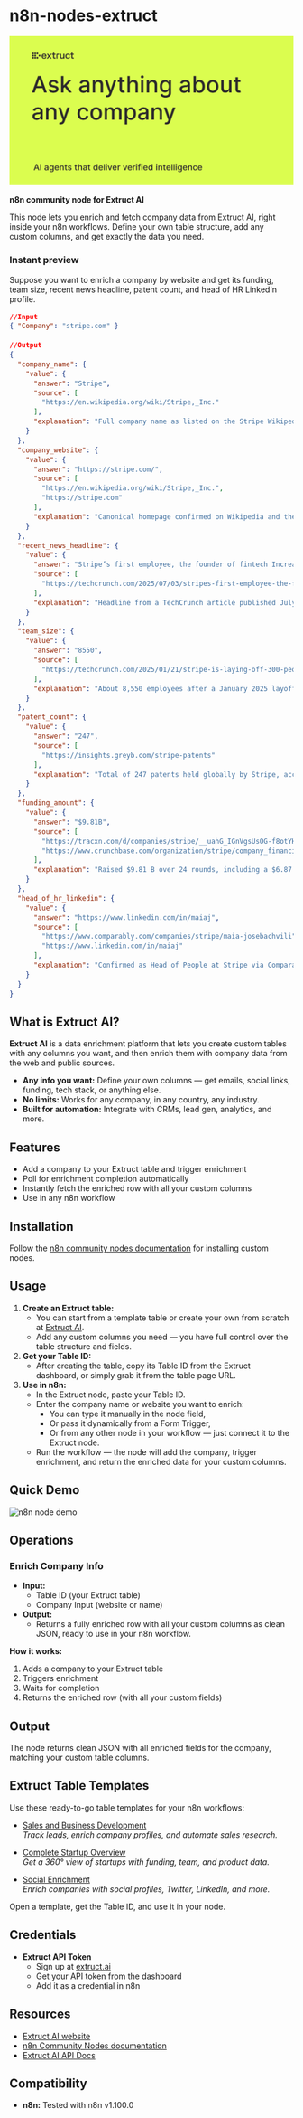 # n8n-nodes-extruct

![Extruct AI Banner](icons/banner.png)

**n8n community node for Extruct AI**

This node lets you enrich and fetch company data from Extruct AI, right inside your n8n workflows.
Define your own table structure, add any custom columns, and get exactly the data you need.

### Instant preview

Suppose you want to enrich a company by website and get its funding, team size, recent news headline, patent count, and head of HR LinkedIn profile.


```json
//Input
{ "Company": "stripe.com" }

//Output
{
  "company_name": {
    "value": {
      "answer": "Stripe",
      "source": [
        "https://en.wikipedia.org/wiki/Stripe,_Inc."
      ],
      "explanation": "Full company name as listed on the Stripe Wikipedia page."
    }
  },
  "company_website": {
    "value": {
      "answer": "https://stripe.com/",
      "source": [
        "https://en.wikipedia.org/wiki/Stripe,_Inc.",
        "https://stripe.com"
      ],
      "explanation": "Canonical homepage confirmed on Wikipedia and the stripe.com domain."
    }
  },
  "recent_news_headline": {
    "value": {
      "answer": "Stripe’s first employee, the founder of fintech Increase, sort of bought a bank",
      "source": [
        "https://techcrunch.com/2025/07/03/stripes-first-employee-the-founder-of-fintech-increase-sort-of-bought-a-bank"
      ],
      "explanation": "Headline from a TechCrunch article published July 3, 2025, as the latest news about Stripe."
    }
  },
  "team_size": {
    "value": {
      "answer": "8550",
      "source": [
        "https://techcrunch.com/2025/01/21/stripe-is-laying-off-300-people-but-says-it-still-plans-to-hire-in-2025"
      ],
      "explanation": "About 8,550 employees after a January 2025 layoff of 300 people, per TechCrunch."
    }
  },
  "patent_count": {
    "value": {
      "answer": "247",
      "source": [
        "https://insights.greyb.com/stripe-patents"
      ],
      "explanation": "Total of 247 patents held globally by Stripe, according to GreyB Insights."
    }
  },
  "funding_amount": {
    "value": {
      "answer": "$9.81B",
      "source": [
        "https://tracxn.com/d/companies/stripe/__uahG_IGnVgsUsOG-f8otYHLkOkliWg7YFhJ5ZkNIkpI/funding-and-investors",
        "https://www.crunchbase.com/organization/stripe/company_financials"
      ],
      "explanation": "Raised $9.81 B over 24 rounds, including a $6.87 B round in March 2023, per Tracxn and Crunchbase."
    }
  },
  "head_of_hr_linkedin": {
    "value": {
      "answer": "https://www.linkedin.com/in/maiaj",
      "source": [
        "https://www.comparably.com/companies/stripe/maia-josebachvili",
        "https://www.linkedin.com/in/maiaj"
      ],
      "explanation": "Confirmed as Head of People at Stripe via Comparably and LinkedIn."
    }
  }
}
```



## What is Extruct AI?

**Extruct AI** is a data enrichment platform that lets you create custom tables with any columns you want, and then enrich them with company data from the web and public sources.  

- **Any info you want:** Define your own columns — get emails, social links, funding, tech stack, or anything else.
- **No limits:** Works for any company, in any country, any industry.
- **Built for automation:** Integrate with CRMs, lead gen, analytics, and more.



## Features

- Add a company to your Extruct table and trigger enrichment
- Poll for enrichment completion automatically
- Instantly fetch the enriched row with all your custom columns
- Use in any n8n workflow



## Installation

Follow the [n8n community nodes documentation](https://docs.n8n.io/integrations/community-nodes/) for installing custom nodes.



## Usage

1. **Create an Extruct table:**
   - You can start from a template table or create your own from scratch at [Extruct AI](https://extruct.ai).
   - Add any custom columns you need — you have full control over the table structure and fields.
2. **Get your Table ID:**
   - After creating the table, copy its Table ID from the Extruct dashboard, or simply grab it from the table page URL.
3. **Use in n8n:**
   - In the Extruct node, paste your Table ID.
   - Enter the company name or website you want to enrich:
     - You can type it manually in the node field,
     - Or pass it dynamically from a Form Trigger,
     - Or from any other node in your workflow — just connect it to the Extruct node.
   - Run the workflow — the node will add the company, trigger enrichment, and return the enriched data for your custom columns.

## Quick Demo

![n8n node demo](https://github.com/zodackwand/extruct_screenshots/blob/main/demo.gif?raw=true)


## Operations

### Enrich Company Info

- **Input:**  
  - Table ID (your Extruct table)
  - Company Input (website or name)
- **Output:**  
  - Returns a fully enriched row with all your custom columns as clean JSON, ready to use in your n8n workflow.

**How it works:**  
1. Adds a company to your Extruct table  
2. Triggers enrichment  
3. Waits for completion  
4. Returns the enriched row (with all your custom fields)



## Output
The node returns clean JSON with all enriched fields for the company, matching your custom table columns.



## Extruct Table Templates
Use these ready-to-go table templates for your n8n workflows:

- [Sales and Business Development](https://app.extruct.ai/tables/shared/jlcBdFwKXrC8uw21)  
  *Track leads, enrich company profiles, and automate sales research.*

- [Complete Startup Overview](https://app.extruct.ai/tables/shared/gQlqQK4pQgPDmk81)  
  *Get a 360° view of startups with funding, team, and product data.*

- [Social Enrichment](https://app.extruct.ai/tables/shared/VfGemEC1BujAIJx8)  
  *Enrich companies with social profiles, Twitter, LinkedIn, and more.*

Open a template, get the Table ID, and use it in your node.



## Credentials

- **Extruct API Token**  
  - Sign up at [extruct.ai](https://extruct.ai)
  - Get your API token from the dashboard
  - Add it as a credential in n8n



## Resources

- [Extruct AI website](https://extruct.ai)
- [n8n Community Nodes documentation](https://docs.n8n.io/integrations/community-nodes/)
- [Extruct AI API Docs](https://www.extruct.ai/docs/extruct-ai/product)



## Compatibility

- **n8n:** Tested with n8n v1.100.0

